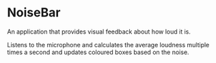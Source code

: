 # NoiseBar
An application that provides visual feedback about how loud it is.

Listens to the microphone and calculates the average loudness multiple times a second and updates coloured boxes based on the noise.
